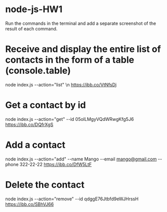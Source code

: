 # node-js-HW1

Run the commands in the terminal and add a separate screenshot of the result of each command.

# Receive and display the entire list of contacts in the form of a table (console.table)

node index.js --action="list"
\n
https://ibb.co/VtNfsDj

# Get a contact by id

node index.js --action="get" --id 05olLMgyVQdWRwgKfg5J6
https://ibb.co/DQfrXgS

# Add a contact

node index.js --action="add" --name Mango --email mango@gmail.com --phone 322-22-22
https://ibb.co/DfW5LtF

# Delete the contact

node index.js --action="remove" --id qdggE76Jtbfd9eWJHrssH
https://ibb.co/SBhVJ66

